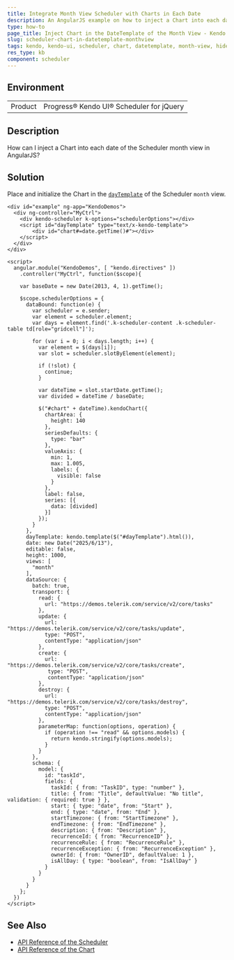 ```yaml
---
title: Integrate Month View Scheduler with Charts in Each Date
description: An AngularJS example on how to inject a Chart into each date of the Kendo UI Scheduler month view.
type: how-to
page_title: Inject Chart in the DateTemplate of the Month View - Kendo UI Scheduler for jQuery
slug: scheduler-chart-in-datetemplate-monthview
tags: kendo, kendo-ui, scheduler, chart, datetemplate, month-view, hide
res_type: kb
component: scheduler
---
```


## Environment

<table>
 <tr>
  <td>Product</td>
  <td>Progress® Kendo UI® Scheduler for jQuery</td>
 </tr>
</table>

## Description

How can I inject a Chart into each date of the Scheduler month view in AngularJS?

## Solution

Place and initialize the Chart in the [`dayTemplate`](https://docs.telerik.com/kendo-ui/api/javascript/ui/scheduler/configuration/views.daytemplate) of the Scheduler `month` view.

```
<div id="example" ng-app="KendoDemos">
  <div ng-controller="MyCtrl">
    <div kendo-scheduler k-options="schedulerOptions"></div>
    <script id="dayTemplate" type="text/x-kendo-template">
    	<div id="chart#=date.getTime()#"></div>
    </script>
  </div>
</div>

<script>
  angular.module("KendoDemos", [ "kendo.directives" ])
    .controller("MyCtrl", function($scope){

	var baseDate = new Date(2013, 4, 1).getTime();

    $scope.schedulerOptions = {
      dataBound: function(e) {
        var scheduler = e.sender;
        var element = scheduler.element;
        var days = element.find('.k-scheduler-content .k-scheduler-table td[role="gridcell"]');

		for (var i = 0; i < days.length; i++) {
          var element = $(days[i]);
          var slot = scheduler.slotByElement(element);

		  if (!slot) {
            continue;
          }

		  var dateTime = slot.startDate.getTime();
          var divided = dateTime / baseDate;

		  $("#chart" + dateTime).kendoChart({
            chartArea: {
              height: 140
            },
            seriesDefaults: {
              type: "bar"
            },
            valueAxis: {
              min: 1,
              max: 1.005,
              labels: {
                visible: false
              }
            },
            label: false,
            series: [{
              data: [divided]
            }]
          });
        }
      },
      dayTemplate: kendo.template($("#dayTemplate").html()),
      date: new Date("2025/6/13"),
      editable: false,
      height: 1000,
      views: [
        "month"
      ],
      dataSource: {
        batch: true,
        transport: {
          read: {
            url: "https://demos.telerik.com/service/v2/core/tasks"
          },
          update: {
            url: "https://demos.telerik.com/service/v2/core/tasks/update",
            type: "POST",
            contentType: "application/json"
          },
          create: {
            url: "https://demos.telerik.com/service/v2/core/tasks/create",
             type: "POST",
             contentType: "application/json"
          },
          destroy: {
            url: "https://demos.telerik.com/service/v2/core/tasks/destroy",
            type: "POST",
            contentType: "application/json"
          },
          parameterMap: function(options, operation) {
            if (operation !== "read" && options.models) {
              return kendo.stringify(options.models);
            }
          }
        },
        schema: {
          model: {
            id: "taskId",
            fields: {
              taskId: { from: "TaskID", type: "number" },
              title: { from: "Title", defaultValue: "No title", validation: { required: true } },
              start: { type: "date", from: "Start" },
              end: { type: "date", from: "End" },
              startTimezone: { from: "StartTimezone" },
              endTimezone: { from: "EndTimezone" },
              description: { from: "Description" },
              recurrenceId: { from: "RecurrenceID" },
              recurrenceRule: { from: "RecurrenceRule" },
              recurrenceException: { from: "RecurrenceException" },
              ownerId: { from: "OwnerID", defaultValue: 1 },
              isAllDay: { type: "boolean", from: "IsAllDay" }
            }
          }
        }
      }
    };
  })
</script>

```

## See Also

* [API Reference of the Scheduler](https://docs.telerik.com/kendo-ui/api/javascript/ui/scheduler)
* [API Reference of the Chart](https://docs.telerik.com/kendo-ui/api/javascript/dataviz/ui/chart)
